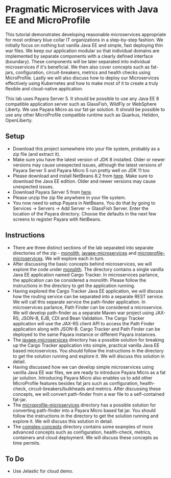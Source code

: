 Pragmatic Microservices with Java EE and MicroProfile
======================================================
This tutorial demonstrates developing reasonable microservices appropriate 
for most ordinary blue collar IT organizations in a step-by-step fashion. We 
initially focus on nothing but vanilla Java EE and simple, fast deploying thin 
war files. We keep our application modular so that individual domains are implemented by separate components with a clearly defined interface (boundary). These components will be later separated into individual microservices if it's beneficial. We then also cover concepts such as fat-jars, configuration, 
circuit-breakers, metrics and health checks using MicroProfile. Lastly we 
will also discuss how to deploy our Microservices effectively using Kubernetes and how to make most of it to create a truly flexible and cloud-native application.

This lab uses Payara Server 5. It should be possible to use any Java EE 8 compatible application server such as 
GlassFish, WildFly or WebSphere Liberty. We use Payara Micro as our fat-jar solution. It should be possible 
to use any other MicroProfile compatible runtime such as Quarkus, Helidon, OpenLiberty. 

Setup
-----
* Download this project somewhere into your file system, probably as a zip file 
(and extract it).
* Make sure you have the latest version of JDK 8 installed. Older or newer versions may cause unexpected issues, although the latest versions of Payara Server 5 and Payara Micro 5 run pretty well on JDK 11 too
* Please download and install NetBeans 8.2 from [here](https://netbeans.org/downloads/). Make sure to download the Java EE edition. Older and newer versions may cause unexpected issues.
* Download Payara Server 5 from [here](https://www.payara.fish/downloads).
* Please unzip the zip file anywhere in your file system.
* You now need to setup Payara in NetBeans. You do that by going to 
Services -> Servers -> Add Server -> GlassFish Server. Enter the location of 
the Payara directory. Choose the defaults in the next few screens to register Payara with NetBeans.

Instructions
------------
* There are three distinct sections of the lab separated into separate directories
of the zip - [monolith](monolith/), [javaee-microservices](javaee-microservices/) 
and [microprofile-microservices](microprofile-microservices/). We will explore each in turn.
* After discussing the basic concepts behind microservices, we will explore the
code under [monolith](monolith/). The directory contains a single vanilla 
Java EE application named Cargo Tracker. In microservices parlance, the 
application can be considered a monolith. Please follow the instructions in the 
directory to get the application running.
* Having explored the Cargo Tracker Java EE application, we will discuss how the 
routing service can be separated into a separate REST service. We will call this
separate service the path-finder application. In microservices parlance, Path 
Finder can be considered a microservice. We will develop path-finder as a 
separate Maven war project using JAX-RS, JSON-B, EJB, CDI and Bean Validation. The 
Cargo Tracker application will use the JAX-RS client API to access the 
Path Finder application along with JSON-B. Cargo Tracker and Path Finder can be deployed to the 
same Payara instance or different Payara instances.
* The [javaee-microservices](javaee-microservices/) directory has a possible 
solution for breaking up the Cargo Tracker application into simple, practical 
vanilla Java EE based microservices. You should follow the instructions in the 
directory to get the solution running and explore it. We will discuss this 
solution in detail.
* Having discussed how we can develop simple microservices using vanilla Java EE
war files, we are ready to introduce Payara Micro as a fat jar solution. 
Introducing Payara Micro also enables us to add other MicroProfile features besides fat jars
such as configuration, health-check, circuit-breakers/bulkheads and metrics. After discussing 
these concepts, we will convert path-finder from a war file to a self-contained fat-jar.
* The [microprofile-microservices](microprofile-microservices/) directory has a possible 
solution for converting path-finder into a Payara Micro based fat jar.
You should follow the instructions in the directory to get the solution running 
and explore it. We will discuss this solution in detail.
* The [complex-concepts](complex-concepts/) directory contains some examples of 
more advanced concepts such as configuration, health-check, metrics, containers 
and cloud deployment. We will discuss these concepts as time permits.

To Do
-----
* Use Jelastic for cloud demo.
